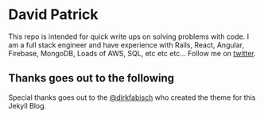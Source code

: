 David Patrick
========

This repo is intended for quick write ups on solving problems with code.  I am a full stack engineer and have experience with Rails, React, Angular, Firebase, MongoDB, Loads of AWS, SQL, etc etc etc...  Follow me on [twitter](https://twitter.com/dponrails).

Thanks goes out to the following
-------
Special thanks goes out to the [@dirkfabisch](https://twitter.com/dirkfabisch) who created the theme for this Jekyll Blog.
